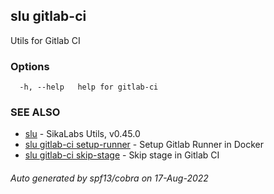 ## slu gitlab-ci

Utils for Gitlab CI

### Options

```
  -h, --help   help for gitlab-ci
```

### SEE ALSO

* [slu](slu.md)	 - SikaLabs Utils, v0.45.0
* [slu gitlab-ci setup-runner](slu_gitlab-ci_setup-runner.md)	 - Setup Gitlab Runner in Docker
* [slu gitlab-ci skip-stage](slu_gitlab-ci_skip-stage.md)	 - Skip stage in Gitlab CI

###### Auto generated by spf13/cobra on 17-Aug-2022
